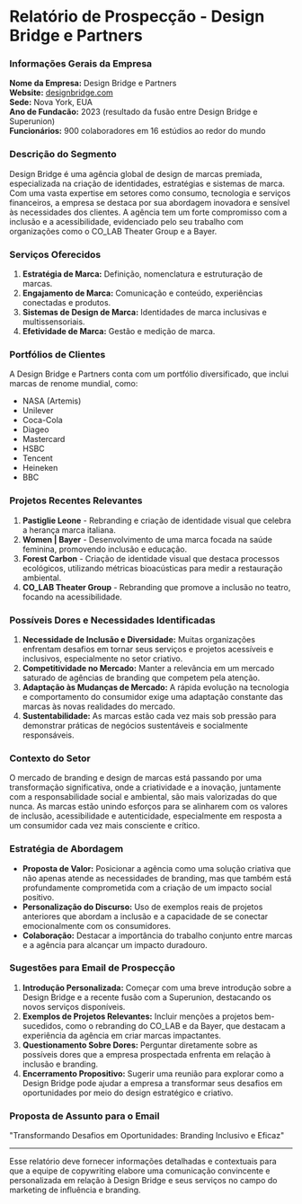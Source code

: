 # Relatório de Prospecção - Design Bridge e Partners

### Informações Gerais da Empresa

**Nome da Empresa:** Design Bridge e Partners  
**Website:** [designbridge.com](http://www.designbridge.com)  
**Sede:** Nova York, EUA  
**Ano de Fundacão:** 2023 (resultado da fusão entre Design Bridge e Superunion)  
**Funcionários:** 900 colaboradores em 16 estúdios ao redor do mundo  

### Descrição do Segmento

Design Bridge é uma agência global de design de marcas premiada, especializada na criação de identidades, estratégias e sistemas de marca. Com uma vasta expertise em setores como consumo, tecnologia e serviços financeiros, a empresa se destaca por sua abordagem inovadora e sensível às necessidades dos clientes. A agência tem um forte compromisso com a inclusão e a acessibilidade, evidenciado pelo seu trabalho com organizações como o CO_LAB Theater Group e a Bayer.

### Serviços Oferecidos

1. **Estratégia de Marca:** Definição, nomenclatura e estruturação de marcas.
2. **Engajamento de Marca:** Comunicação e conteúdo, experiências conectadas e produtos.
3. **Sistemas de Design de Marca:** Identidades de marca inclusivas e multissensoriais.
4. **Efetividade de Marca:** Gestão e medição de marca.

### Portfólios de Clientes

A Design Bridge e Partners conta com um portfólio diversificado, que inclui marcas de renome mundial, como:
- NASA (Artemis)
- Unilever
- Coca-Cola
- Diageo
- Mastercard
- HSBC
- Tencent
- Heineken
- BBC

### Projetos Recentes Relevantes

1. **Pastiglie Leone** - Rebranding e criação de identidade visual que celebra a herança marca italiana.
2. **Women | Bayer** - Desenvolvimento de uma marca focada na saúde feminina, promovendo inclusão e educação.
3. **Forest Carbon** - Criação de identidade visual que destaca processos ecológicos, utilizando métricas bioacústicas para medir a restauração ambiental.
4. **CO_LAB Theater Group** - Rebranding que promove a inclusão no teatro, focando na acessibilidade.

### Possíveis Dores e Necessidades Identificadas

1. **Necessidade de Inclusão e Diversidade:** Muitas organizações enfrentam desafios em tornar seus serviços e projetos acessíveis e inclusivos, especialmente no setor criativo.
2. **Competitividade no Mercado:** Manter a relevância em um mercado saturado de agências de branding que competem pela atenção.
3. **Adaptação às Mudanças de Mercado:** A rápida evolução na tecnologia e comportamento do consumidor exige uma adaptação constante das marcas às novas realidades do mercado.
4. **Sustentabilidade:** As marcas estão cada vez mais sob pressão para demonstrar práticas de negócios sustentáveis e socialmente responsáveis.

### Contexto do Setor

O mercado de branding e design de marcas está passando por uma transformação significativa, onde a criatividade e a inovação, juntamente com a responsabilidade social e ambiental, são mais valorizadas do que nunca. As marcas estão unindo esforços para se alinharem com os valores de inclusão, acessibilidade e autenticidade, especialmente em resposta a um consumidor cada vez mais consciente e crítico.

### Estratégia de Abordagem

- **Proposta de Valor:** Posicionar a agência como uma solução criativa que não apenas atende as necessidades de branding, mas que também está profundamente comprometida com a criação de um impacto social positivo.
- **Personalização do Discurso:** Uso de exemplos reais de projetos anteriores que abordam a inclusão e a capacidade de se conectar emocionalmente com os consumidores.
- **Colaboração:** Destacar a importância do trabalho conjunto entre marcas e a agência para alcançar um impacto duradouro.

### Sugestões para Email de Prospecção

1. **Introdução Personalizada:** Começar com uma breve introdução sobre a Design Bridge e a recente fusão com a Superunion, destacando os novos serviços disponíveis.
2. **Exemplos de Projetos Relevantes:** Incluir menções a projetos bem-sucedidos, como o rebranding do CO_LAB e da Bayer, que destacam a experiência da agência em criar marcas impactantes.
3. **Questionamento Sobre Dores:** Perguntar diretamente sobre as possíveis dores que a empresa prospectada enfrenta em relação à inclusão e branding.
4. **Encerramento Propositivo:** Sugerir uma reunião para explorar como a Design Bridge pode ajudar a empresa a transformar seus desafios em oportunidades por meio do design estratégico e criativo.

### Proposta de Assunto para o Email

"Transformando Desafios em Oportunidades: Branding Inclusivo e Eficaz"

---

Esse relatório deve fornecer informações detalhadas e contextuais para que a equipe de copywriting elabore uma comunicação convincente e personalizada em relação à Design Bridge e seus serviços no campo do marketing de influência e branding.